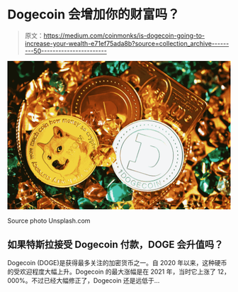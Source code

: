 # Dogecoin 会增加你的财富吗？

> 原文：<https://medium.com/coinmonks/is-dogecoin-going-to-increase-your-wealth-e71ef75ada8b?source=collection_archive---------50----------------------->

![](img/127e1ce48f1d1aa3ad605eb9238b570b.png)

Source photo Unsplash.com

## 如果特斯拉接受 Dogecoin 付款，DOGE 会升值吗？

Dogecoin (DOGE)是获得最多关注的加密货币之一。自 2020 年以来，这种硬币的受欢迎程度大幅上升。Dogecoin 的最大涨幅是在 2021 年，当时它上涨了 12，000%。不过已经大幅修正了，Dogecoin 还是远低于…